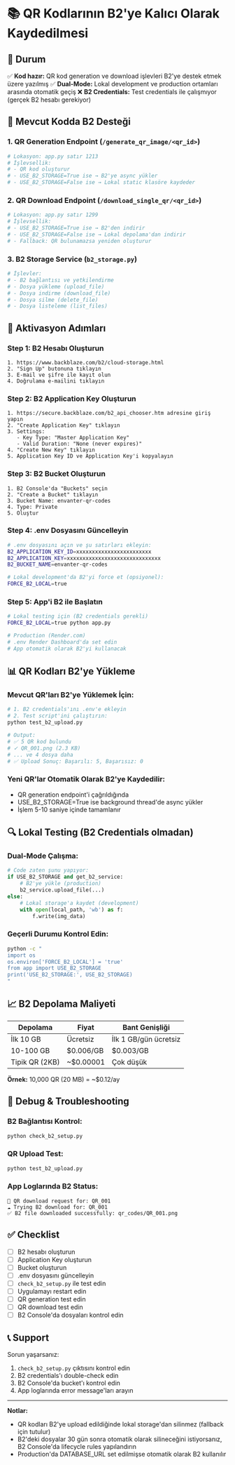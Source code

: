 # 📚 QR Kodlarının B2'ye Kalıcı Olarak Kaydedilmesi

## 🎯 Durum

✅ **Kod hazır:** QR kod generation ve download işlevleri B2'ye destek etmek üzere yazılmış
✅ **Dual-Mode:** Lokal development ve production ortamları arasında otomatik geçiş
❌ **B2 Credentials:** Test credentials ile çalışmıyor (gerçek B2 hesabı gerekiyor)

## 🔧 Mevcut Kodda B2 Desteği

### 1. QR Generation Endpoint (`/generate_qr_image/<qr_id>`)
```python
# Lokasyon: app.py satır 1213
# İşlevsellik:
# - QR kod oluşturur
# - USE_B2_STORAGE=True ise → B2'ye async yükler
# - USE_B2_STORAGE=False ise → Lokal static klasöre kaydeder
```

### 2. QR Download Endpoint (`/download_single_qr/<qr_id>`)
```python
# Lokasyon: app.py satır 1299
# İşlevsellik:
# - USE_B2_STORAGE=True ise → B2'den indirir
# - USE_B2_STORAGE=False ise → Lokal depolama'dan indirir
# - Fallback: QR bulunamazsa yeniden oluşturur
```

### 3. B2 Storage Service (`b2_storage.py`)
```python
# İşlevler:
# - B2 bağlantısı ve yetkilendirme
# - Dosya yükleme (upload_file)
# - Dosya indirme (download_file)
# - Dosya silme (delete_file)
# - Dosya listeleme (list_files)
```

## 🚀 Aktivasyon Adımları

### Step 1: B2 Hesabı Oluşturun
```
1. https://www.backblaze.com/b2/cloud-storage.html
2. "Sign Up" butonuna tıklayın
3. E-mail ve şifre ile kayıt olun
4. Doğrulama e-mailini tıklayın
```

### Step 2: B2 Application Key Oluşturun
```
1. https://secure.backblaze.com/b2_api_chooser.htm adresine giriş yapın
2. "Create Application Key" tıklayın
3. Settings:
   - Key Type: "Master Application Key"
   - Valid Duration: "None (never expires)"
4. "Create New Key" tıklayın
5. Application Key ID ve Application Key'i kopyalayın
```

### Step 3: B2 Bucket Oluşturun
```
1. B2 Console'da "Buckets" seçin
2. "Create a Bucket" tıklayın
3. Bucket Name: envanter-qr-codes
4. Type: Private
5. Oluştur
```

### Step 4: .env Dosyasını Güncelleyin
```bash
# .env dosyasını açın ve şu satırları ekleyin:
B2_APPLICATION_KEY_ID=xxxxxxxxxxxxxxxxxxxxxxxx
B2_APPLICATION_KEY=xxxxxxxxxxxxxxxxxxxxxxxxxxxxxx
B2_BUCKET_NAME=envanter-qr-codes

# Lokal development'da B2'yi force et (opsiyonel):
FORCE_B2_LOCAL=true
```

### Step 5: App'i B2 ile Başlatın
```bash
# Lokal testing için (B2 credentials gerekli)
FORCE_B2_LOCAL=true python app.py

# Production (Render.com)
# .env Render Dashboard'da set edin
# App otomatik olarak B2'yi kullanacak
```

## 📊 QR Kodları B2'ye Yükleme

### Mevcut QR'ları B2'ye Yüklemek İçin:
```bash
# 1. B2 credentials'ını .env'e ekleyin
# 2. Test script'ini çalıştırın:
python test_b2_upload.py

# Output:
# ✅ 5 QR kod bulundu
# ✓ QR_001.png (2.3 KB)
# ... ve 4 dosya daha
# ✅ Upload Sonuç: Başarılı: 5, Başarısız: 0
```

### Yeni QR'lar Otomatik Olarak B2'ye Kaydedilir:
- QR generation endpoint'i çağrıldığında
- USE_B2_STORAGE=True ise background thread'de async yükler
- İşlem 5-10 saniye içinde tamamlanır

## 🔍 Lokal Testing (B2 Credentials olmadan)

### Dual-Mode Çalışma:
```python
# Code zaten şunu yapıyor:
if USE_B2_STORAGE and get_b2_service:
    # B2'ye yükle (production)
    b2_service.upload_file(...)
else:
    # Lokal storage'a kaydet (development)
    with open(local_path, 'wb') as f:
        f.write(img_data)
```

### Geçerli Durumu Kontrol Edin:
```bash
python -c "
import os
os.environ['FORCE_B2_LOCAL'] = 'true'
from app import USE_B2_STORAGE
print('USE_B2_STORAGE:', USE_B2_STORAGE)
"
```

## 📈 B2 Depolama Maliyeti

| Depolama | Fiyat | Bant Genişliği |
|----------|-------|----------------|
| İlk 10 GB | Ücretsiz | İlk 1 GB/gün ücretsiz |
| 10-100 GB | $0.006/GB | $0.003/GB |
| Tipik QR (2KB) | ~$0.00001 | Çok düşük |

**Örnek:** 10,000 QR (20 MB) = ~$0.12/ay

## 🐛 Debug & Troubleshooting

### B2 Bağlantısı Kontrol:
```bash
python check_b2_setup.py
```

### QR Upload Test:
```bash
python test_b2_upload.py
```

### App Loglarında B2 Status:
```
🔽 QR download request for: QR_001
☁️ Trying B2 download for: QR_001
✅ B2 file downloaded successfully: qr_codes/QR_001.png
```

## ✅ Checklist

- [ ] B2 hesabı oluşturun
- [ ] Application Key oluşturun
- [ ] Bucket oluşturun
- [ ] .env dosyasını güncelleyin
- [ ] `check_b2_setup.py` ile test edin
- [ ] Uygulamayı restart edin
- [ ] QR generation test edin
- [ ] QR download test edin
- [ ] B2 Console'da dosyaları kontrol edin

## 📞 Support

Sorun yaşarsanız:
1. `check_b2_setup.py` çıktısını kontrol edin
2. B2 credentials'ı double-check edin
3. B2 Console'da bucket'ı kontrol edin
4. App loglarında error message'ları arayın

---

**Notlar:**
- QR kodları B2'ye upload edildiğinde lokal storage'dan silinmez (fallback için tutulur)
- B2'deki dosyalar 30 gün sonra otomatik olarak silineceğini istiyorsanız, B2 Console'da lifecycle rules yapılandırın
- Production'da DATABASE_URL set edilmişse otomatik olarak B2 kullanılır
